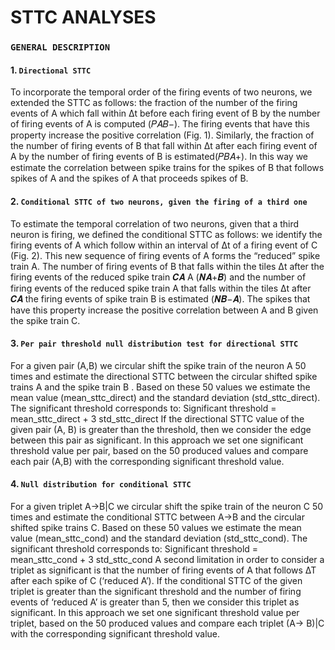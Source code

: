 # **STTC ANALYSES**

### `GENERAL DESCRIPTION`

#### 1. `Directional STTC`

To incorporate the temporal order of the firing events of two neurons, we extended the STTC as follows: the fraction of the number of the firing events of A which fall within Δt before each firing event of B by the number of firing events of A is computed (𝑃𝐴𝐵−). The firing events that have this property increase the positive correlation (Fig. 1). Similarly, the fraction of the number of firing events of B that fall within Δt after each firing event of A by the number of firing events of B is estimated(𝑃𝐵𝐴+). In this way we estimate the correlation between spike trains for the spikes of B that follows spikes of A and the spikes of A that proceeds spikes of B.


#### 2. `Conditional STTC of two neurons, given the firing of a third one`

To estimate the temporal correlation of two neurons, given that a third neuron is firing, we defined the
conditional STTC as follows: we identify the firing events of A which follow within an interval of Δt of a
firing event of C (Fig. 2). This new sequence of firing events of A forms the “reduced” spike train A. The
number of firing events of B that falls within the tiles Δt after the firing events of the reduced spike train
𝑪𝑨
A (𝑵𝑨+𝑩) and the number of firing events of the reduced spike train A that falls within the tiles Δt after
𝑪𝑨
the firing events of spike train B is estimated (𝑵𝑩−𝑨). The spikes that have this property increase the
positive correlation between A and B given the spike train C.


#### 3. `Per pair threshold null distribution test for directional STTC`

For a given pair (A,B) we circular shift the spike train of the neuron A 50 times and estimate the directional STTC between the circular shifted spike trains A and the spike train B . Based on these 50 values we estimate the mean value (mean_sttc_direct) and the standard deviation (std_sttc_direct). The significant threshold corresponds to:
Significant threshold = mean_sttc_direct + 3 std_sttc_direct
If the directional STTC value of the given pair (A, B) is greater than the threshold, then we consider the edge between this pair as significant. In this approach we set one significant threshold value per pair, based on the 50 produced values and compare each pair (A,B) with the corresponding significant threshold value.


#### 4. `Null distribution for conditional STTC`

For a given triplet A->B|C we circular shift the spike train of the neuron C 50 times and estimate the conditional STTC between A->B and the circular shifted spike trains C. Based on these 50 values we estimate the mean value (mean_sttc_cond) and the standard deviation (std_sttc_cond). The significant threshold corresponds to:
Significant threshold = mean_sttc_cond + 3 std_sttc_cond
A second limitation in order to consider a triplet as significant is that the number of firing events of A that follows ΔΤ after each spike of C (‘reduced A’).
If the conditional STTC of the given triplet is greater than the significant threshold and the number of firing events of ‘reduced A’ is greater than 5, then we consider this triplet as significant.
In this approach we set one significant threshold value per triplet, based on the 50 produced values and compare each triplet (A-> B)|C with the corresponding significant threshold value.

